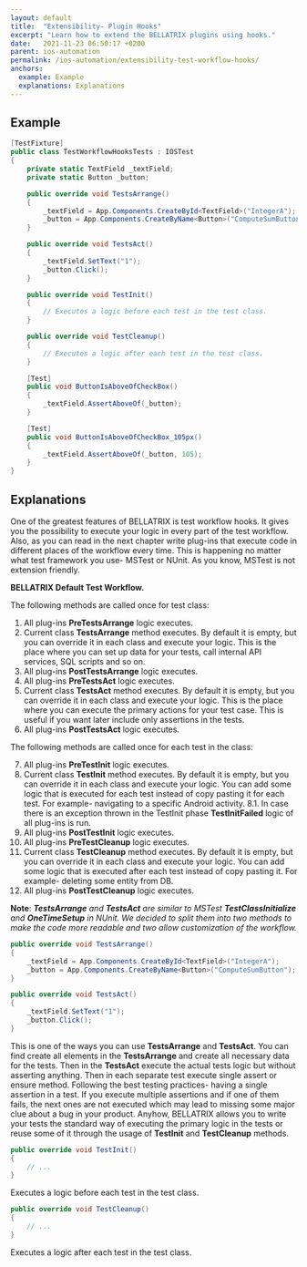 ```yaml
---
layout: default
title:  "Extensibility- Plugin Hooks"
excerpt: "Learn how to extend the BELLATRIX plugins using hooks."
date:   2021-11-23 06:50:17 +0200
parent: ios-automation
permalink: /ios-automation/extensibility-test-workflow-hooks/
anchors:
  example: Example
  explanations: Explanations
---
```

Example
-------
```csharp
[TestFixture]
public class TestWorkflowHooksTests : IOSTest
{
    private static TextField _textField;
    private static Button _button;

    public override void TestsArrange()
    {
        _textField = App.Components.CreateById<TextField>("IntegerA");
        _button = App.Components.CreateByName<Button>("ComputeSumButton");
    }

    public override void TestsAct()
    {
        _textField.SetText("1");
        _button.Click();
    }

    public override void TestInit()
    {
        // Executes a logic before each test in the test class.
    }

    public override void TestCleanup()
    {
        // Executes a logic after each test in the test class.
    }

    [Test]
    public void ButtonIsAboveOfCheckBox()
    {
        _textField.AssertAboveOf(_button);
    }

    [Test]
    public void ButtonIsAboveOfCheckBox_105px()
    {
        _textField.AssertAboveOf(_button, 105);
    }
}
```

Explanations
------------
One of the greatest features of BELLATRIX is test workflow hooks. It gives you the possibility to execute your logic in every part of the test workflow. Also, as you can read in the next chapter write plug-ins that execute code in different places of the workflow every time. This is happening no matter what test framework you use- MSTest or NUnit. As you know, MSTest is not extension friendly.

**BELLATRIX Default Test Workflow.**

The following methods are called once for test class:

1. All plug-ins **PreTestsArrange** logic executes.
2. Current class **TestsArrange** method executes. By default it is empty, but you can override it in each class and execute your logic. This is the place where you can set up data for your tests, call internal API services, SQL scripts and so on.
3. All plug-ins **PostTestsArrange** logic executes.
4. All plug-ins **PreTestsAct** logic executes.
5. Current class **TestsAct** method executes. By default it is empty, but you can override it in each class and execute your logic. This is the place where you can execute the primary actions for your test case. This is useful if you want later include only assertions in the tests.
6. All plug-ins **PostTestsAct** logic executes.

The following methods are called once for each test in the class:

7. All plug-ins **PreTestInit** logic executes.
8. Current class **TestInit** method executes. By default it is empty, but you can override it in each class and execute your logic. You can add some logic that is executed for each test instead of copy pasting it for each test. For example- navigating to a specific Android activity.
8.1. In case there is an exception thrown in the TestInit phase **TestInitFailed** logic of all plug-ins is run.
9. All plug-ins **PostTestInit** logic executes.
10. All plug-ins **PreTestCleanup** logic executes.
11. Current class **TestCleanup** method executes. By default it is empty, but you can override it in each class and execute your logic.
You can add some logic that is executed after each test instead of copy pasting it. For example- deleting some entity from DB.
12. All plug-ins **PostTestCleanup** logic executes.

**Note**: ***TestsArrange** and **TestsAct** are similar to MSTest **TestClassInitialize** and **OneTimeSetup** in NUnit. We decided to split them into two methods to make the code more readable and two allow customization of the workflow.*

```csharp
public override void TestsArrange()
{
    _textField = App.Components.CreateById<TextField>("IntegerA");
    _button = App.Components.CreateByName<Button>("ComputeSumButton");
}

public override void TestsAct()
{
    _textField.SetText("1");
    _button.Click();
}
```
This is one of the ways you can use **TestsArrange** and **TestsAct**. You can find create all elements in the **TestsArrange** and create all necessary data for the tests. Then in the **TestsAct** execute the actual tests logic but without asserting anything. Then in each separate test execute single assert or ensure method. Following the best testing practices- having a single assertion in a test. If you execute multiple assertions and if one of them fails, the next ones are not executed which may lead to missing some major clue about a bug in your product. Anyhow, BELLATRIX allows you to write your tests the standard way of executing the primary logic in the tests or reuse some of it through the usage of **TestInit** and **TestCleanup** methods.
```csharp
public override void TestInit()
{
    // ...
}
```
Executes a logic before each test in the test class.
```csharp
public override void TestCleanup()
{
    // ...
}
```
Executes a logic after each test in the test class.
